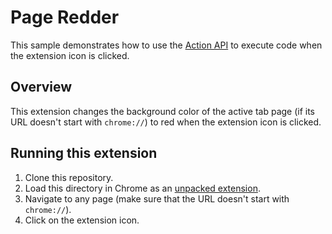 # Page Redder

This sample demonstrates how to use the [Action API](https://developer.chrome.com/docs/extensions/reference/api/action) to execute code when the extension icon is clicked.

## Overview

This extension changes the background color of the active tab page (if its URL doesn't start with `chrome://`) to red when the extension icon is clicked.

## Running this extension

1. Clone this repository.
2. Load this directory in Chrome as an [unpacked extension](https://developer.chrome.com/docs/extensions/mv3/getstarted/development-basics/#load-unpacked).
3. Navigate to any page (make sure that the URL doesn't start with `chrome://`).
4. Click on the extension icon.